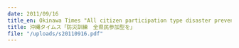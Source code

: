 ```yaml
---
date: 2011/09/16
title_en: Okinawa Times "All citizen participation type disaster prevention drills"
title: 沖縄タイムス「防災訓練　全県民参加型を」
file: "/uploads/s20110916.pdf"
---
```


